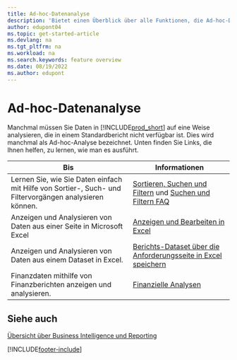 ```yaml
---
title: Ad-hoc-Datenanalyse
description: 'Bietet einen Überblick über alle Funktionen, die Ad-hoc-Datenanalyseaufgaben in Business Central unterstützen.'
author: edupont04
ms.topic: get-started-article
ms.devlang: na
ms.tgt_pltfrm: na
ms.workload: na
ms.search.keywords: feature overview
ms.date: 08/19/2022
ms.author: edupont
---
```

# <a name="ad-hoc-data-analysis"></a><a name="ad-hoc-data-analysis"></a>Ad-hoc-Datenanalyse

Manchmal müssen Sie Daten in [!INCLUDE[prod_short](includes/prod_short.md)] auf eine Weise analysieren, die in einem Standardbericht nicht verfügbar ist. Dies wird manchmal als Ad-hoc-Analyse bezeichnet. Unten finden Sie Links, die Ihnen helfen, zu lernen, wie man es ausführt.

| Bis | Informationen |
| --- | --- |
| Lernen Sie, wie Sie Daten einfach mit Hilfe von Sortier-, Such- und Filtervorgängen analysieren können. | [Sortieren, Suchen und Filtern](ui-enter-criteria-filters.md) und [Suchen und Filtern FAQ](ui-search-filter-faq.yml) |
| Anzeigen und Analysieren von Daten aus einer Seite in Microsoft Excel | [Anzeigen und Bearbeiten in Excel](across-work-with-excel.md) |
| Anzeigen und Analysieren von Daten aus einem Dataset in Excel. | [Berichts-Dataset über die Anforderungsseite in Excel speichern](/dynamics365-release-plan/2021wave1/smb/dynamics365-business-central/save-report-dataset-excel-request-page) |
| Finanzdaten mithilfe von Finanzberichten anzeigen und analysieren. | [Finanzielle Analysen](bi.md) |

## <a name="see-also"></a><a name="see-also"></a>Siehe auch

[Übersicht über Business Intelligence und Reporting](ui-work-report.md)

[!INCLUDE[footer-include](includes/footer-banner.md)]
